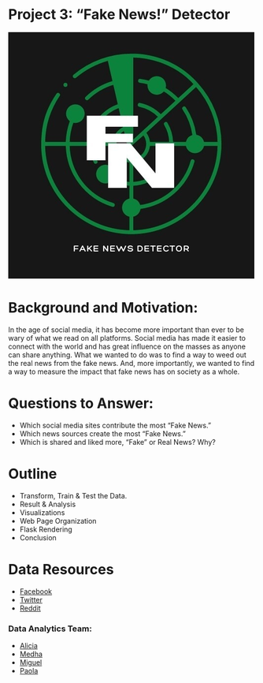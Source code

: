 
# Project 3: “Fake News!” Detector


![Logo](Image/fake_news_logo.jpg)

# Background and Motivation: 

In the age of social media, it has become more important than ever to be wary of what we read on all platforms. Social media has made it easier to connect with the world and has great influence on the masses as anyone can share anything. What we wanted to do was to find a way to weed out the real news from the fake news. And, more importantly, we wanted to find a way to measure the impact that fake news has on society as a whole.

# Questions to Answer:

  * Which social media sites contribute the most “Fake News.”
  * Which news sources create the most “Fake News.”
  * Which is shared and liked more, “Fake” or Real News? Why?

# Outline 
* Transform, Train & Test the Data.
* Result & Analysis 
* Visualizations 
* Web Page Organization
* Flask Rendering
* Conclusion


# Data Resources

* [Facebook](https://www.facebook.com/)
* [Twitter](https://twitter.com/)
* [Reddit](http://reddit.com/)


### Data Analytics Team:
* [Alicia](https://github.com/aliciasply)
* [Medha](https://github.com/medha795)
* [Miguel](https://github.com/52Godfrey)
* [Paola](https://github.com/paola1395)
